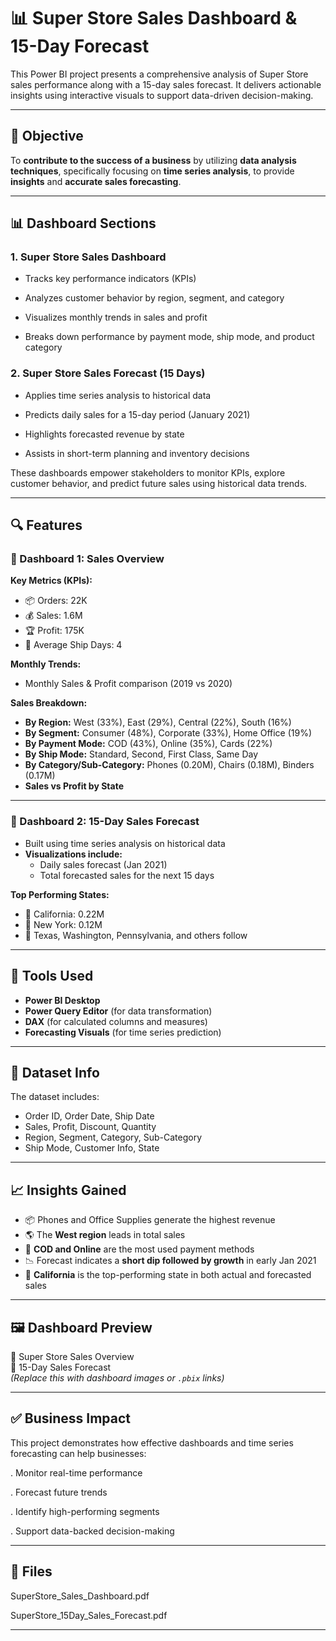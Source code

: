 # 📊 Super Store Sales Dashboard & 15-Day Forecast

This Power BI project presents a comprehensive analysis of Super Store sales performance along with a 15-day sales forecast. It delivers actionable insights using interactive visuals to support data-driven decision-making.

---

## 🎯 Objective

To **contribute to the success of a business** by utilizing **data analysis techniques**, specifically focusing on **time series analysis**, to provide **insights** and **accurate sales forecasting**.

---

## 📊 Dashboard Sections
### 1. Super Store Sales Dashboard
- Tracks key performance indicators (KPIs)

- Analyzes customer behavior by region, segment, and category

- Visualizes monthly trends in sales and profit

- Breaks down performance by payment mode, ship mode, and product category

### 2. Super Store Sales Forecast (15 Days)
- Applies time series analysis to historical data

- Predicts daily sales for a 15-day period (January 2021)

- Highlights forecasted revenue by state

- Assists in short-term planning and inventory decisions

These dashboards empower stakeholders to monitor KPIs, explore customer behavior, and predict future sales using historical data trends.

---

## 🔍 Features

### 📌 Dashboard 1: Sales Overview

**Key Metrics (KPIs):**
- 📦 Orders: 22K 
- 💰 Sales: 1.6M
- 🏆 Profit: 175K  
- 🚚 Average Ship Days: 4  

**Monthly Trends:**
- Monthly Sales & Profit comparison (2019 vs 2020)

**Sales Breakdown:**
- **By Region:** West (33%), East (29%), Central (22%), South (16%)
- **By Segment:** Consumer (48%), Corporate (33%), Home Office (19%)
- **By Payment Mode:** COD (43%), Online (35%), Cards (22%)
- **By Ship Mode:** Standard, Second, First Class, Same Day
- **By Category/Sub-Category:** Phones (0.20M), Chairs (0.18M), Binders (0.17M)
- **Sales vs Profit by State**

---

### 🔮 Dashboard 2: 15-Day Sales Forecast

- Built using time series analysis on historical data  
- **Visualizations include:**
  - Daily sales forecast (Jan 2021)
  - Total forecasted sales for the next 15 days

**Top Performing States:**
- 📍 California: 0.22M  
- 📍 New York: 0.12M  
- 📍 Texas, Washington, Pennsylvania, and others follow

---

## 🧰 Tools Used

- **Power BI Desktop**
- **Power Query Editor** (for data transformation)
- **DAX** (for calculated columns and measures)
- **Forecasting Visuals** (for time series prediction)

---

## 📁 Dataset Info

The dataset includes:
- Order ID, Order Date, Ship Date
- Sales, Profit, Discount, Quantity
- Region, Segment, Category, Sub-Category
- Ship Mode, Customer Info, State

---

## 📈 Insights Gained

- 📦 Phones and Office Supplies generate the highest revenue
- 🌎 The **West region** leads in total sales
- 🧾 **COD and Online** are the most used payment methods
- 📉 Forecast indicates a **short dip followed by growth** in early Jan 2021
- 🚀 **California** is the top-performing state in both actual and forecasted sales

---

## 🖼 Dashboard Preview

🔹 Super Store Sales Overview  
🔹 15-Day Sales Forecast  
*(Replace this with dashboard images or `.pbix` links)*

---

## ✅ Business Impact
This project demonstrates how effective dashboards and time series forecasting can help businesses:

. Monitor real-time performance

. Forecast future trends

. Identify high-performing segments

. Support data-backed decision-making  

---

## 📎 Files

SuperStore_Sales_Dashboard.pdf

SuperStore_15Day_Sales_Forecast.pdf

---

